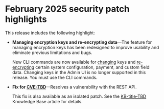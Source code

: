 # February 2025 security patch highlights

This release includes the following highlight:

* **Managing encryption keys and re-encrypting data**—The feature for managing encryption keys has been redesigned to improve usability and eliminate previous limitations and bugs.<!-- AC-12679 -->

  New CLI commands are now available for [changing](https://experienceleague.adobe.com/en/docs/commerce-admin/systems/security/encryption-key) keys and [re-encrypting](https://developer.adobe.com/commerce/php/development/security/data-encryption/) certain system configuration, payment, and custom field data. Changing keys in the Admin UI is no longer supported in this release. You must use the CLI commands.

* **Fix for [CVE-TBD](https://nvd.nist.gov/vuln)**—Resolves a vulnerability with the REST API.

  This fix is also available as an isolated patch. See the [KB-title-TBD](https://experienceleague.adobe.com/en/docs/commerce-knowledge-base/kb/overview) Knowledge Base article for details.<!-- AC-12755 -->

